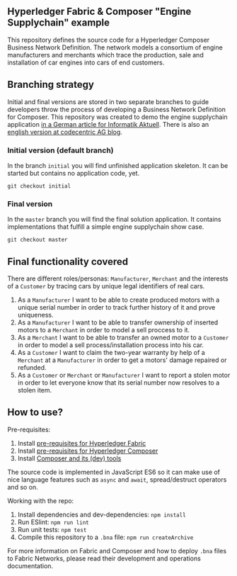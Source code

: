 ## Hyperledger Fabric & Composer "Engine Supplychain" example

This repository defines the source code for a Hyperledger Composer Business Network Definition. The network models a consortium of engine manufacturers and merchants which trace the production, sale and installation of car engines into cars of end customers.

## Branching strategy

Initial and final versions are stored in two separate branches to guide developers throw the process of developing a Business Network Definition for Composer.
This repository was created to demo the engine supplychain application [in a German article for Informatik Aktuell](https://www.informatik-aktuell.de).
There is also an [english version at codecentric AG blog](https://blog.codecentric.de).


### Initial version (default branch)

In the branch `initial` you will find unfinished application skeleton. It can be started but contains no application code, yet. 

```
git checkout initial
```

### Final version

In the `master` branch you will find the final solution application. It contains implementations that fulfill a simple engine supplychain show case.

```
git checkout master
```

## Final functionality covered

There are different roles/personas: `Manufacturer`, `Merchant` and the interests of a `Customer` by tracing cars by unique legal identifiers of real cars.

1. As a `Manufacturer` I want to be able to create produced motors with a unique serial number in order to track further history of it and prove uniqueness.
2. As a `Manufacturer` I want to be able to transfer ownership of inserted motors to a `Merchant` in order to model a sell proccess to it.
3. As a `Merchant` I want to be able to transfer an owned motor to a `Customer` in order to model a sell process/installation process into his car.
4. As a `Customer` I want to claim the two-year warranty by help of a `Merchant` at a `Manufacturer` in order to get a motors' damage repaired or refunded.
5. As a `Customer` or `Merchant` or `Manufacturer` I want to report a stolen motor in order to let everyone know that its serial number now resolves to a stolen item.


## How to use?

Pre-requisites:

1. Install [pre-requisites for Hyperledger Fabric](http://hyperledger-fabric.readthedocs.io/en/latest/prereqs.html)
2. Install [pre-requisites for Hyperledger Composer](https://hyperledger.github.io/composer/installing/installing-prereqs)
3. Install [Composer and its (dev) tools](https://hyperledger.github.io/composer/installing/development-tools)

The source code is implemented in JavaScript ES6 so it can make use of nice language features such as `async` and `await`, spread/destruct operators and so on.

Working with the repo:

1. Install dependencies and dev-dependencies: `npm install`
2. Run ESlint: `npm run lint`
3. Run unit tests: `npm test`
4. Compile this repository to a `.bna` file: `npm run createArchive`

For more information on Fabric and Composer and how to deploy `.bna` files to Fabric Networks, please read their development and operations documentation.
